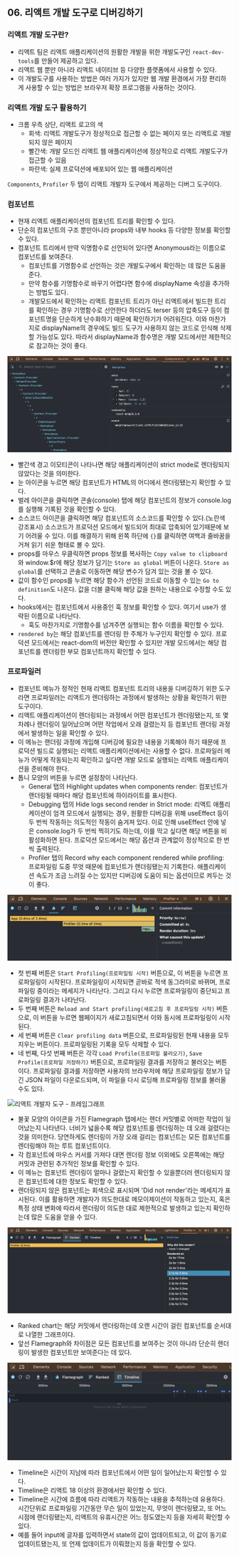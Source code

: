## 06. 리액트 개발 도구로 디버깅하기

### 리액트 개발 도구란?

- 리액트 팀은 리액트 애플리케이션의 원활한 개발을 위한 개발도구인 `react-dev-tools`를 만들어 제공하고 있다.
- 리액트 웹 뿐만 아니라 리액트 네이티브 등 다양한 플랫폼에서 사용할 수 있다.
- 이 개발도구를 사용하는 방법은 여러 가지가 있지만 웹 개발 환경에서 가장 편리하게 사용할 수 있는 방법은 브라우저 확장 프로그램을 사용하는 것이다.

### 리액트 개발 도구 활용하기

- 크롬 우측 상단, 리액트 로고의 색
  - 회색: 리액트 개발도구가 정상적으로 접근할 수 없는 페이지 또는 리액트로 개발 되지 않은 페이지
  - 빨간색: 개발 모드인 리액트 웹 애플리케이션에 정상적으로 리액트 개발도구가 접근할 수 있음
  - 파란색: 실제 프로덕션에 배포되어 있는 웹 애플리케이션

`Components`, `Profiler` 두 탭이 리액트 개발자 도구에서 제공하는 디버그 도구이다.

### 컴포넌트

- 현재 리액트 애플리케이션의 컴포넌트 트리를 확인할 수 있다.
- 단순히 컴포넌트의 구조 뿐만아니라 props와 내부 hooks 등 다양한 정보를 확인할 수 있다.
- 컴포넌트 트리에서 만약 익명함수로 선언되어 있다면 Anonymous라는 이름으로 컴포넌트를 보여준다.
  - 컴포넌트를 기명함수로 선언하는 것은 개발도구에서 확인하는 데 많은 도움을 준다.
  - 만약 함수를 기명함수로 바꾸기 어렵다면 함수에 displayName 속성을 추가하는 방법도 있다.
  - 개발모드에서 확인하는 리액트 컴포넌트 트리가 아닌 리액트에서 빌드한 트리를 확인하는 경우 기명함수로 선언한다 하더라도 terser 등의 압축도구 등이 컴포넌트명을 단순하게 난수화하기 때문에 확인하기가 어려워진다. 이와 마찬가지로 displayName의 경우에도 빌드 도구가 사용하지 않는 코드로 인식해 삭제할 가능성도 있다. 따라서 displayName과 함수명은 개발 모드에서만 제한적으로 참고하는 것이 좋다.

![리액트 개발자 도구 - 컴포넌트](../asset/react-dev-tools_components.png)

- 빨간색 경고 이모티콘이 나타나면 해당 애플리케이션이 strict mode로 렌더링되지 않았다는 것을 의미한다.
- 눈 아이콘을 누르면 해당 컴포넌트가 HTML의 어디에서 렌더링됐는지 확인할 수 있다.
- 벌레 아이콘을 클릭하면 콘솔(console) 탭에 해당 컴포넌트의 정보가 console.log를 실행해 기록된 것을 확인할 수 있다.
- 소스코드 아이콘을 클릭하면 해당 컴포넌트의 소스코드를 확인할 수 있다.(노란색 강조표시) 소스코드가 프로덕션 모드에서 빌드되어 최대로 압축되어 있기때문에 보기 어려울 수 있다. 이를 해결하기 위해 왼쪽 하단에 `{}`를 클릭하면 여백과 줄바꿈을 거쳐 읽기 쉬운 형태로 볼 수 있다.
- props를 마우스 우클릭하면 props 정보를 복사하는 `Copy value to clipboard`와 window.$r에 해당 정보가 담기는 `Store as global` 버튼이 나온다. `Store as global`를 선택하고 콘솔로 이동하면 해당 변수가 담겨 있는 것을 볼 수 있다.
- 값이 함수인 props를 누르면 해당 함수가 선언된 코드로 이동할 수 있는 `Go to definition`도 나온다. 값을 더블 클릭해 해당 값을 원하는 내용으로 수정할 수도 있다.
- hooks에서는 컴포넌트에서 사용중인 훅 정보를 확인할 수 있다. 여기서 use가 생략된 이름으로 나타난다.
  - 훅도 마찬가지로 기명함수를 넘겨주면 실행되는 함수 이름을 확인할 수 있다.
- `rendered by`는 해당 컴포넌트를 렌더링 한 주체가 누구인지 확인할 수 있다. 프로덕션 모드에서는 react-dom의 버전만 확인할 수 있지만 개발 모드에서는 해당 컴포넌트를 렌더링한 부모 컴포넌트까지 확인할 수 있다.

### 프로파일러

- 컴포넌트 메뉴가 정적인 현재 리액트 컴포넌트 트리의 내용을 디버깅하기 위한 도구라면 프로파일러는 리액트가 렌더링하는 과정에서 발생하는 상황을 확인하기 위한 도구이다.
- 리액트 애플리케이션이 렌더링되는 과정에서 어떤 컴포넌트가 렌더링됐는지, 또 몇 차례나 렌더링이 일어났으며 어떤 작업에서 오래 걸렸는지 등 컴포넌트 랜더링 과정에서 발생하는 일을 확인할 수 있다.
- 이 메뉴는 랜더링 과정에 개입해 디버깅에 필요한 내용을 기록해야 하기 때문에 프로덕션 빌드로 실행되는 리액트 애플리케이션에서는 사용할 수 없다. 프로파일러 메뉴가 어떻게 작동되는지 확인하고 싶다면 개발 모드로 실행되는 리액트 애플리케이션을 준비해야 한다.
- 톱니 모양의 버튼을 누르면 설정창이 나타난다.
  - General 탭의 Highlight updates when components render: 컴포넌트가 랜더링될 때마다 해당 컴포넌트에 하이라이트를 표시한다.
  - Debugging 탭의 Hide logs second render in Strict mode: 리액트 애플리케이션이 엄격 모드에서 실행되는 경우, 원활한 디버깅을 위해 useEffect 등이 두 번씩 작동하는 의도적인 작동이 숨겨져 있다. 이로 인해 useEffect 안에 넣은 console.log가 두 번씩 찍히기도 하는데, 이를 막고 싶다면 해당 버튼을 비활성화하면 된다. 프로덕션 모드에서는 해당 옵션과 관계없이 정상적으로 한 번씩 출력된다.
  - Profiler 탭의 Record why each component rendered while profiling: 프로파일링 도중 무엇 때문에 컴포넌트가 랜더링됐는지 기록한다. 애플리케이션 속도가 조금 느려질 수는 있지만 디버깅에 도움이 되는 옵션이므로 켜두는 것이 좋다.

![리액트 개발자 도구 - 프로파일러](../asset/react-dev-tools_profiler.png)

- 첫 번째 버튼은 `Start Profiling(프로파일링 시작)` 버튼으로, 이 버튼을 누르면 프로파일링이 시작된다. 프로파일링이 시작되면 곧바로 적색 동그라미로 바뀌며, 프로파일링 중이라는 메세지가 나타난다. 그리고 다시 누르면 프로파일링이 중단되고 프로파일링 결과가 나타난다.
- 두 번째 버튼은 `Reload and Start profiling(새로고침 후 프로파일링 시작)` 버튼으로, 이 버튼을 누르면 웹페이지가 새로고침되면서 이와 동시에 프로파일링이 시작된다.
- 세 번째 버튼은 `Clear profiling data` 버튼으로, 프로파일링된 현재 내용을 모두 지우는 버튼이다. 프로파일링된 기록을 모두 삭제할 수 있다.
- 네 번째, 다섯 번째 버튼은 각각 `Load Profile(프로파일 불러오기)`, `Save Profile(프로파일 저장하기)` 버튼으로, 프로파일링 결과를 저장하고 불러오는 버튼이다. 프로파일링 결과를 저장하면 사용자의 브라우저에 해당 프로파일링 정보가 담긴 JSON 파일이 다운로드되며, 이 파일을 다시 로딩해 프로파일링 정보를 불러올 수도 있다.

![리액트 개발자 도구 - 프레임그래프](../asset/react-dev-tools_flamegraph.png.png)

- 불꽃 모양의 아이콘을 가진 Flamegraph 탭에서는 렌더 커밋별로 어떠한 작업이 일어났는지 나타낸다. 너비가 넓을수록 해당 컴포넌트를 렌더링하는 데 오래 걸렸다는 것을 의미한다. 당연하게도 렌더링이 가장 오래 걸리는 컴포넌트는 모든 컴포넌트를 렌더링해야 하는 루트 컴포넌트이다.
- 각 컴포넌트에 마우스 커서를 가져다 대면 렌더링 정보 이외에도 오른쪽에는 해당 커밋과 관련된 추가적인 정보를 확인할 수 있다.
- 이 메뉴는 컴포넌트 렌더링이 얼마나 걸렸는지 확인할 수 있을뿐더러 렌더링되지 않은 컴포넌트에 대한 정보도 확인할 수 있다.
- 렌더링되지 않은 컴포넌트는 회색으로 표시되며 'Did not render'라는 메세지가 표시된다. 이를 활용하면 개발자가 의도한대로 메모이제이션이 작동하고 있는지, 혹은 특정 상태 변화에 따라서 렌더링이 의도한 대로 제한적으로 발생하고 있는지 확인하는데 많은 도움을 얻을 수 있다.

![리액트 개발자 도구 - 랭크](../asset/react-dev-tools_ranked.png)

- Ranked chart는 해당 커밋에서 렌더링하는데 오랜 시간이 걸린 컴포넌트를 순서대로 나열한 그래프이다.
- 앞선 Flamegraph와 차이점은 모든 컴포넌트를 보여주는 것이 아니라 단순히 렌더링이 발생한 컴포넌트만 보여준다는 데 있다.

![리액트 개발자 도구 - 랭크](../asset/react-dev-tools_timeline.png)

- Timeline은 시간이 지남에 따라 컴포넌트에서 어떤 일이 일어났는지 확인할 수 있다.
- Timeline은 리액트 18 이상의 환경에서만 확인할 수 있다.
- Timeline은 시간에 흐름에 따라 리액트가 작동하는 내용을 추적하는데 유용하다. 시간단위로 프로파일링 기간동안 무슨 일이 있었는지, 무엇이 렌더링됐고, 또 어느 시점에 랜더링됐는지, 리액트의 유휴시간은 어느 정도였는지 등을 자세히 확인할 수 있다.
- 예를 들어 input에 글자를 입력하면서 state의 값이 업데이트되고, 이 값이 동기로 업데이트됐는지, 또 언제 업데이트가 이뤄졌는지 등을 확인할 수 있다.
